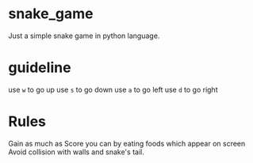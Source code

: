 # snake_game

Just a simple snake game in python language.

# guideline

use `w` to go up
use `s` to go down
use `a` to go left
use `d` to go right

# Rules

Gain as much as Score you can by eating foods which appear on screen
Avoid collision with walls and snake's tail.
